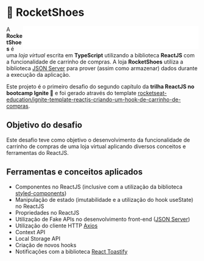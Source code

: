 # 👟 RocketShoes

<img height="60" src="./src/assets/images/logo.svg" align="right">

A <strong>RocketShoes</strong> é uma <em>loja virtual</em> escrita em <strong>TypeScript</strong> utilizando a biblioteca <strong>ReactJS</strong> com a funcionalidade de carrinho de compras. A loja <strong>RocketShoes</strong> utiliza a biblioteca [JSON Server](https://github.com/typicode/json-server) para prover (assim como armazenar) dados durante a execução da aplicação.

Este projeto é o primeiro desafio do segundo capítulo da <strong>trilha ReactJS no bootcamp Ignite 🚀</strong> e foi gerado através do template [rocketseat-education/ignite-template-reactjs-criando-um-hook-de-carrinho-de-compras](https://github.com/rocketseat-education/ignite-template-reactjs-criando-um-hook-de-carrinho-de-compras).

## Objetivo do desafio

Este desafio teve como objetivo o desenvolvimento da funcionalidade de carrinho de compras de uma loja virtual aplicando diversos conceitos e ferramentas do ReactJS.

## Ferramentas e conceitos aplicados

- Componentes no ReactJS (inclusive com a utilização da biblioteca [styled-components](https://styled-components.com/))
- Manipulação de estado (imutabilidade e a utilização do hook useState) no ReactJS
- Propriedades no ReactJS
- Utilização de Fake APIs no desenvolvimento front-end ([JSON Server](https://github.com/typicode/json-server))
- Utilização do cliente HTTP [Axios](https://axios-http.com/)
- Context API
- Local Storage API
- Criação de novos hooks
- Notificações com a biblioteca [React Toastify](https://fkhadra.github.io/react-toastify/introduction)

